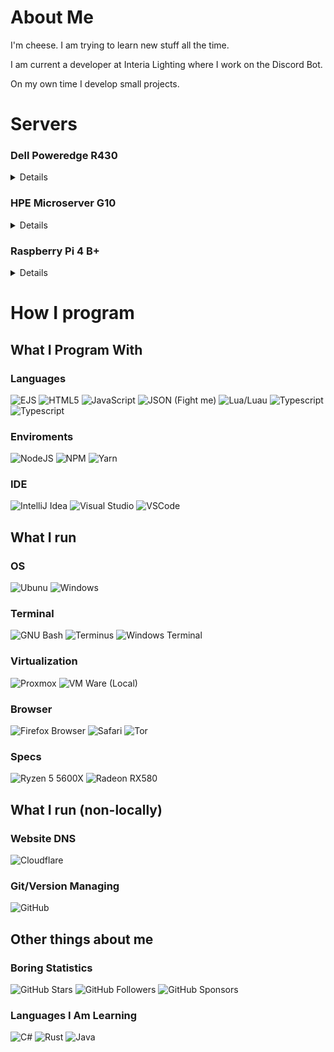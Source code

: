# About Me
I'm cheese. I am trying to learn new stuff all the time. 

I am current a developer at Interia Lighting where I work on the Discord Bot. 

On my own time I develop small projects.
# Servers
    
### Dell Poweredge R430
<details >

* OS: 

![Proxmox](https://img.shields.io/badge/Proxmox-E57000?style=for-the-badge&logo=proxmox&logoColor=white)

<details style="margin-left: 20px;" >
<summary>LXC Containers</summary>

![MongoDB]( 	https://img.shields.io/badge/MongoDB-4EA94B?style=for-the-badge&logo=mongodb&logoColor=white)
![SMB Server](https://img.shields.io/badge/SMB_Server-0078D4?style=for-the-badge&logo=windows&logoColor=white)
![Testing Minecraft Server](https://img.shields.io/badge/Testing_Minecraft_Server-3C8527?style=for-the-badge&logo=minecraft&logoColor=white)
![Torrent Box](https://img.shields.io/badge/Torrent_Box-2F67BA?style=for-the-badge&logo=qbittorrent&logoColor=white)
![Unifi Controller](https://img.shields.io/badge/Unifi_Controller-2193b5?style=for-the-badge&logo=ubiquiti&logoColor=white)

</details>

<details style="margin-left: 20px;" >
<summary>Docker Containers</summary>

![Jackett](https://img.shields.io/badge/Jackett-000000?style=for-the-badge&logo=jackett&logoColor=white)
![Local DNS Resolver](https://img.shields.io/badge/Local_DNS_Resolver-2193b5?style=for-the-badge&logo=nginxproxymanager&logoColor=white)
![Radarr](https://img.shields.io/badge/Radarr-ffc230?style=for-the-badge&logo=radarr&logoColor=black)
![Sonarr](https://img.shields.io/badge/Sonarr-2193b5?style=for-the-badge&logo=sonarr&logoColor=white)

</details>
</details>



### HPE Microserver G10
<details>

* Not running

</details>



### Raspberry Pi 4 B+
<details>

* OS: 

![Raspbian](https://img.shields.io/badge/Raspbian-A22846?style=for-the-badge&logo=raspberrypi&logoColor=white)


<details style="margin-left: 20px;">
<summary>Docker Containers</summary>

![AzuraCast](https://img.shields.io/badge/AzuraCast-2196F3?style=for-the-badge&logo=azuracast&logoColor=white)
![Home Assistant](https://img.shields.io/badge/Home_Assistant-038fc7?style=for-the-badge&logo=homeassistant&logoColor=white)
![Jellyfin](https://img.shields.io/badge/jellyfin-purple?style=for-the-badge&logo=jellyfin&logoColor=white)
![Lidarr](https://img.shields.io/badge/Lidarr-00a65b?style=for-the-badge&logo=lidarr&logoColor=white)
![Netbootxyz](https://img.shields.io/badge/netbootxyz-1c90f3?style=for-the-badge&logo=netbootxyz&logoColor=white)
![PiAlert](https://img.shields.io/badge/PiAlert-e68d19?style=for-the-badge&logo=pialert&logoColor=white)

</details>
</details>


# How I program

## What I Program With

### Languages
![EJS](https://img.shields.io/badge/EJS-B4CA65?style=for-the-badge&logo=ejs&logoColor=white)
![HTML5](https://img.shields.io/badge/HTML-3366CC?style=for-the-badge&logo=htmx&logoColor=white)
![JavaScript](https://img.shields.io/badge/JavaScript-323330?style=for-the-badge&logo=javascript&logoColor=F7DF1E)
![JSON (Fight me)](https://img.shields.io/badge/json-5E5C5C?style=for-the-badge&logo=json&logoColor=white)
![Lua/Luau](https://img.shields.io/badge/Lua-2C2D72?style=for-the-badge&logo=lua&logoColor=white)
![Typescript](https://img.shields.io/badge/TypeScript-007ACC?style=for-the-badge&logo=typescript&logoColor=white)
![Typescript](https://img.shields.io/badge/TypeScript-007ACC?style=for-the-badge&logo=typescript&logoColor=white)

### Enviroments
![NodeJS](https://img.shields.io/badge/node.js-6DA55F?style=for-the-badge&logo=node.js&logoColor=white)
![NPM](https://img.shields.io/badge/NPM-%23000000.svg?style=for-the-badge&logo=npm&logoColor=white)
![Yarn](https://img.shields.io/badge/Yarn-2C8EBB?style=for-the-badge&logo=yarn&logoColor=white)

### IDE
![IntelliJ Idea](https://img.shields.io/badge/IntelliJ_IDEA-000000.svg?style=for-the-badge&logo=intellij-idea&logoColor=white)
![Visual Studio](https://img.shields.io/badge/Visual_Studio-5C2D91?style=for-the-badge&logo=visual%20studio&logoColor=white)
![VSCode](https://img.shields.io/badge/Visual_Studio_Code-0078D4?style=for-the-badge&logo=visual%20studio%20code&logoColor=white)

## What I run

### OS
![Ubunu](https://img.shields.io/badge/Ubuntu-E95420?style=for-the-badge&logo=ubuntu&logoColor=white)
![Windows](https://img.shields.io/badge/Windows_11-0078d4?style=for-the-badge&logo=windows-11&logoColor=white)

### Terminal
![GNU Bash](https://img.shields.io/badge/GNU%20Bash-4EAA25?style=for-the-badge&logo=GNU%20Bash&logoColor=white)
![Terminus](https://img.shields.io/badge/terminus-000000?style=for-the-badge&logo=termius&logoColor=white)
![Windows Terminal](https://img.shields.io/badge/windows_terminal-4D4D4D?style=for-the-badge&logo=windows%20terminal&logoColor=white)

### Virtualization
![Proxmox](https://img.shields.io/badge/Proxmox-E57000?style=for-the-badge&logo=proxmox&logoColor=white)
![VM Ware (Local)](https://img.shields.io/badge/VMware_(Local)-231f20?style=for-the-badge&logo=VMware&logoColor=white)

### Browser
![Firefox Browser](https://img.shields.io/badge/Firefox_Browser-FF7139?style=for-the-badge&logo=Firefox-Browser&logoColor=white)
![Safari](https://img.shields.io/badge/Safari-FF1B2D?style=for-the-badge&logo=Safari&logoColor=white)
![Tor](https://img.shields.io/badge/Tor_Browser-7D4698?style=for-the-badge&logo=Tor-Browser&logoColor=white)

### Specs
![Ryzen 5 5600X](https://img.shields.io/badge/AMD%20Ryzen_5_5600X-ED1C24?style=for-the-badge&logo=amd&logoColor=white)
![Radeon RX580](https://img.shields.io/badge/AMD%20Radeon_RX580-ED1C24?style=for-the-badge&logo=amd&logoColor=white)

## What I run (non-locally)

### Website DNS
![Cloudflare](https://img.shields.io/badge/Cloudflare-F38020?style=for-the-badge&logo=cloudflare&logoColor=white)

### Git/Version Managing
![GitHub](https://img.shields.io/badge/Github-181717?style=for-the-badge&logo=github&logoColor=white)

## Other things about me

### Boring Statistics
![GitHub Stars](https://img.shields.io/github/stars/chessebuilderman?style=for-the-badge&logo=github&color=ff5500)
![GitHub Followers](https://img.shields.io/github/followers/chessebuilderman?color=ff5500&logo=github&style=for-the-badge)
![GitHub Sponsors](https://img.shields.io/github/sponsors/chessebuilderman?color=ff5500&logo=github&style=for-the-badge)
### Languages I Am Learning
![C#](https://img.shields.io/badge/C%23-512BD4?style=for-the-badge&logo=c%23&logoColor=white)
![Rust](https://img.shields.io/badge/rust-%230b7261.svg?style=for-the-badge&logo=rust&logoColor=%23FFFFFF)
![Java](https://img.shields.io/badge/java-%233a75b0.svg?style=for-the-badge&logo=oracle&logoColor=%23FFFFFF)
